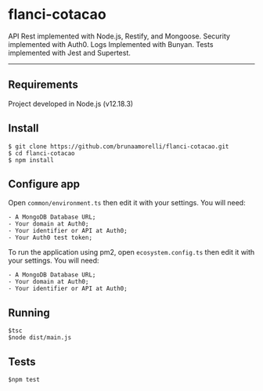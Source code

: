 # flanci-cotacao

API Rest implemented with Node.js, Restify, and Mongoose. Security implemented with Auth0. Logs Implemented with Bunyan. Tests implemented with Jest and Supertest.

---
## Requirements

Project developed in Node.js (v12.18.3)

## Install

    $ git clone https://github.com/brunaamorelli/flanci-cotacao.git
    $ cd flanci-cotacao
    $ npm install

## Configure app

Open `common/environment.ts` then edit it with your settings. You will need:

    - A MongoDB Database URL;
    - Your domain at Auth0;
    - Your identifier or API at Auth0;
    - Your Auth0 test token;

To run the application using pm2, open `ecosystem.config.ts` then edit it with your settings. You will need:

    - A MongoDB Database URL;
    - Your domain at Auth0;
    - Your identifier or API at Auth0;

## Running 

    $tsc
    $node dist/main.js

## Tests

    $npm test
